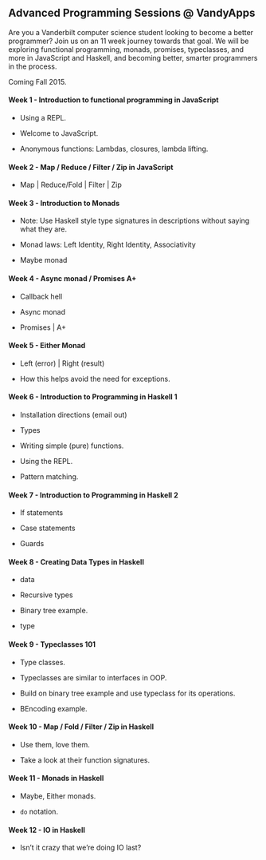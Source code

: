 ## Advanced Programming Sessions @ VandyApps

Are you a Vanderbilt computer science student looking to become a better
programmer? Join us on an 11 week journey towards that goal. We will be
exploring functional programming, monads, promises, typeclasses, and more in
JavaScript and Haskell, and becoming better, smarter programmers in the
process.

Coming Fall 2015.

#### Week 1 - Introduction to functional programming in JavaScript

- Using a REPL.

- Welcome to JavaScript.

- Anonymous functions: Lambdas, closures, lambda lifting.

#### Week 2 - Map / Reduce / Filter / Zip in JavaScript

- Map | Reduce/Fold | Filter | Zip

#### Week 3 - Introduction to Monads

- Note: Use Haskell style type signatures in descriptions without saying what they are.

- Monad laws: Left Identity, Right Identity, Associativity

- Maybe monad

#### Week 4 - Async monad / Promises A+

- Callback hell

- Async monad

- Promises | A+

#### Week 5 - Either Monad

- Left (error) | Right (result)

- How this helps avoid the need for exceptions.

#### Week 6 - Introduction to Programming in Haskell 1

- Installation directions (email out)

- Types

- Writing simple (pure) functions.

- Using the REPL.

- Pattern matching.

#### Week 7 - Introduction to Programming in Haskell 2

- If statements

- Case statements

- Guards

#### Week 8 - Creating Data Types in Haskell

- data

- Recursive types

- Binary tree example.

- type

#### Week 9 - Typeclasses 101

- Type classes.

- Typeclasses are similar to interfaces in OOP.

- Build on binary tree example and use typeclass for its operations.

- BEncoding example.

#### Week 10 - Map / Fold / Filter / Zip in Haskell

- Use them, love them.

- Take a look at their function signatures.

#### Week 11 - Monads in Haskell

- Maybe, Either monads.

- `do` notation.

#### Week 12 - IO in Haskell

- Isn’t it crazy that we’re doing IO last?

